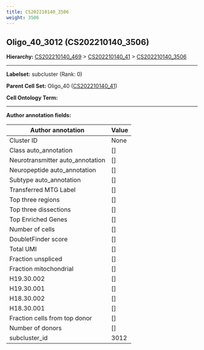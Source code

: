 ```yaml
---
title: CS202210140_3506
weight: 3506
---
```

## Oligo_40_3012 (CS202210140_3506)
<b>Hierarchy: </b>
[CS202210140_469](cell_sets/CS202210140_469.md) >
[CS202210140_41](cell_sets/CS202210140_41.md) >
[CS202210140_3506](cell_sets/CS202210140_3506.md)

---


**Labelset:** subcluster (Rank: 0)

**Parent Cell Set:** Oligo_40 ([CS202210140_41](cell_sets/CS202210140_41.md))



**Cell Ontology Term:** 

[MARKER GENES.]: #


---

[TRANSFERRED ANNOTATIONS.]: #


[AUTHOR ANNOTATION FIELDS.]: #


**Author annotation fields:**

| Author annotation | Value |
|-------------------|-------|
|Cluster ID|None|
|Class auto_annotation|[]|
|Neurotransmitter auto_annotation|[]|
|Neuropeptide auto_annotation|[]|
|Subtype auto_annotation|[]|
|Transferred MTG Label|[]|
|Top three regions|[]|
|Top three dissections|[]|
|Top Enriched Genes|[]|
|Number of cells|[]|
|DoubletFinder score|[]|
|Total UMI|[]|
|Fraction unspliced|[]|
|Fraction mitochondrial|[]|
|H19.30.002|[]|
|H19.30.001|[]|
|H18.30.002|[]|
|H18.30.001|[]|
|Fraction cells from top donor|[]|
|Number of donors|[]|
|subcluster_id|3012|
